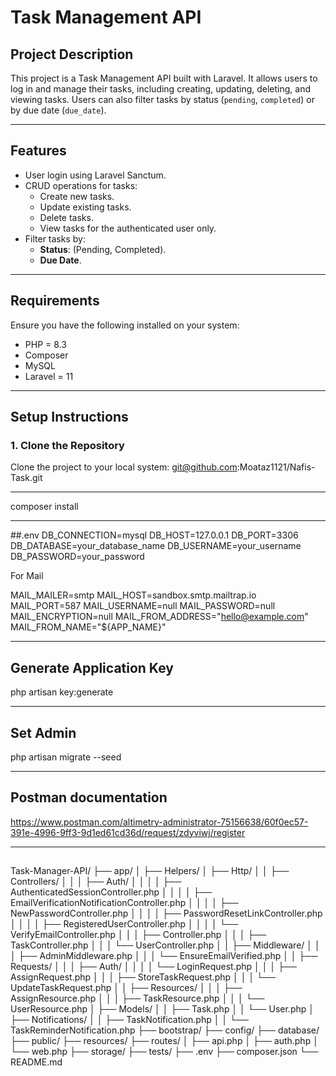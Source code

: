 # Task Management API

## Project Description
This project is a Task Management API built with Laravel. It allows users to log in and manage their tasks, including creating, updating, deleting, and viewing tasks. Users can also filter tasks by status (`pending`, `completed`) or by due date (`due_date`).

---

## Features
- User login using Laravel Sanctum.
- CRUD operations for tasks:
  - Create new tasks.
  - Update existing tasks.
  - Delete tasks.
  - View tasks for the authenticated user only.
- Filter tasks by:
  - **Status**: (Pending, Completed).
  - **Due Date**.

---

## Requirements
Ensure you have the following installed on your system:
- PHP = 8.3
- Composer
- MySQL
- Laravel = 11

---

## Setup Instructions

### 1. Clone the Repository
Clone the project to your local system:
git@github.com:Moataz1121/Nafis-Task.git


---
composer install

---
##.env
DB_CONNECTION=mysql
DB_HOST=127.0.0.1
DB_PORT=3306
DB_DATABASE=your_database_name
DB_USERNAME=your_username
DB_PASSWORD=your_password


For Mail 

MAIL_MAILER=smtp
MAIL_HOST=sandbox.smtp.mailtrap.io
MAIL_PORT=587
MAIL_USERNAME=null
MAIL_PASSWORD=null
MAIL_ENCRYPTION=null
MAIL_FROM_ADDRESS="hello@example.com"
MAIL_FROM_NAME="${APP_NAME}"

--- 
## Generate Application Key
php artisan key:generate

--- 
## Set Admin 
php artisan migrate --seed


---
## Postman documentation
https://www.postman.com/altimetry-administrator-75156638/60f0ec57-391e-4996-9ff3-9d1ed61cd36d/request/zdyviwj/register
 
---
##
Task-Manager-API/
├── app/
│   ├── Helpers/
│   ├── Http/
│   │   ├── Controllers/
│   │   │   ├── Auth/
│   │   │   │   ├── AuthenticatedSessionController.php
│   │   │   │   ├── EmailVerificationNotificationController.php
│   │   │   │   ├── NewPasswordController.php
│   │   │   │   ├── PasswordResetLinkController.php
│   │   │   │   ├── RegisteredUserController.php
│   │   │   │   └── VerifyEmailController.php
│   │   │   ├── Controller.php
│   │   │   ├── TaskController.php
│   │   │   └── UserController.php
│   │   ├── Middleware/
│   │   │   ├── AdminMiddleware.php
│   │   │   └── EnsureEmailVerified.php
│   │   ├── Requests/
│   │   │   ├── Auth/
│   │   │   │   └── LoginRequest.php
│   │   │   ├── AssignRequest.php
│   │   │   ├── StoreTaskRequest.php
│   │   │   └── UpdateTaskRequest.php
│   │   ├── Resources/
│   │   │   ├── AssignResource.php
│   │   │   ├── TaskResource.php
│   │   │   └── UserResource.php
│   ├── Models/
│   │   ├── Task.php
│   │   └── User.php
│   ├── Notifications/
│   │   ├── TaskNotification.php
│   │   └── TaskReminderNotification.php
├── bootstrap/
├── config/
├── database/
├── public/
├── resources/
├── routes/
│   ├── api.php
│   ├── auth.php
│   └── web.php
├── storage/
├── tests/
├── .env
├── composer.json
└── README.md

